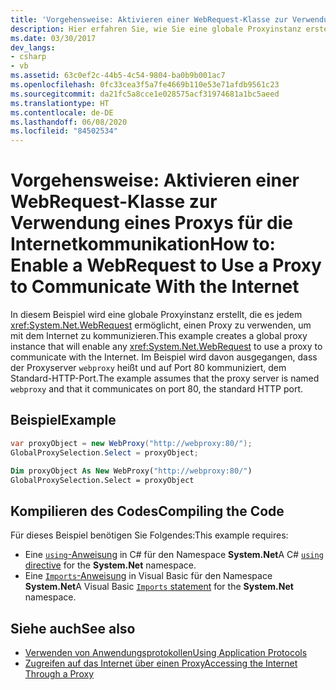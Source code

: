 ```yaml
---
title: 'Vorgehensweise: Aktivieren einer WebRequest-Klasse zur Verwendung eines Proxys für die Internetkommunikation'
description: Hier erfahren Sie, wie Sie eine globale Proxyinstanz erstellen, damit WebRequest einen Proxy für die Kommunikation mit dem Internet im .NET Framework verwenden kann.
ms.date: 03/30/2017
dev_langs:
- csharp
- vb
ms.assetid: 63c0ef2c-44b5-4c54-9804-ba0b9b001ac7
ms.openlocfilehash: 0fc33cea3f5a7fe4669b110e53e71afdb9561c23
ms.sourcegitcommit: da21fc5a8cce1e028575acf31974681a1bc5aeed
ms.translationtype: HT
ms.contentlocale: de-DE
ms.lasthandoff: 06/08/2020
ms.locfileid: "84502534"
---
```

# <a name="how-to-enable-a-webrequest-to-use-a-proxy-to-communicate-with-the-internet"></a><span data-ttu-id="b67d7-103">Vorgehensweise: Aktivieren einer WebRequest-Klasse zur Verwendung eines Proxys für die Internetkommunikation</span><span class="sxs-lookup"><span data-stu-id="b67d7-103">How to: Enable a WebRequest to Use a Proxy to Communicate With the Internet</span></span>

<span data-ttu-id="b67d7-104">In diesem Beispiel wird eine globale Proxyinstanz erstellt, die es jedem <xref:System.Net.WebRequest> ermöglicht, einen Proxy zu verwenden, um mit dem Internet zu kommunizieren.</span><span class="sxs-lookup"><span data-stu-id="b67d7-104">This example creates a global proxy instance that will enable any <xref:System.Net.WebRequest> to use a proxy to communicate with the Internet.</span></span> <span data-ttu-id="b67d7-105">Im Beispiel wird davon ausgegangen, dass der Proxyserver `webproxy` heißt und auf Port 80 kommuniziert, dem Standard-HTTP-Port.</span><span class="sxs-lookup"><span data-stu-id="b67d7-105">The example assumes that the proxy server is named `webproxy` and that it communicates on port 80, the standard HTTP port.</span></span>

## <a name="example"></a><span data-ttu-id="b67d7-106">Beispiel</span><span class="sxs-lookup"><span data-stu-id="b67d7-106">Example</span></span>

```csharp
var proxyObject = new WebProxy("http://webproxy:80/");
GlobalProxySelection.Select = proxyObject;
```

```vb
Dim proxyObject As New WebProxy("http://webproxy:80/")
GlobalProxySelection.Select = proxyObject
```

## <a name="compiling-the-code"></a><span data-ttu-id="b67d7-107">Kompilieren des Codes</span><span class="sxs-lookup"><span data-stu-id="b67d7-107">Compiling the Code</span></span>

<span data-ttu-id="b67d7-108">Für dieses Beispiel benötigen Sie Folgendes:</span><span class="sxs-lookup"><span data-stu-id="b67d7-108">This example requires:</span></span>

- <span data-ttu-id="b67d7-109">Eine [`using`-Anweisung](../../csharp/language-reference/keywords/using-directive.md) in C# für den Namespace **System.Net**</span><span class="sxs-lookup"><span data-stu-id="b67d7-109">A C# [`using` directive](../../csharp/language-reference/keywords/using-directive.md) for the **System.Net** namespace.</span></span>
- <span data-ttu-id="b67d7-110">Eine [`Imports`-Anweisung](../../visual-basic/language-reference/statements/imports-statement-net-namespace-and-type.md) in Visual Basic für den Namespace **System.Net**</span><span class="sxs-lookup"><span data-stu-id="b67d7-110">A Visual Basic [`Imports` statement](../../visual-basic/language-reference/statements/imports-statement-net-namespace-and-type.md) for the **System.Net** namespace.</span></span>

## <a name="see-also"></a><span data-ttu-id="b67d7-111">Siehe auch</span><span class="sxs-lookup"><span data-stu-id="b67d7-111">See also</span></span>

- [<span data-ttu-id="b67d7-112">Verwenden von Anwendungsprotokollen</span><span class="sxs-lookup"><span data-stu-id="b67d7-112">Using Application Protocols</span></span>](using-application-protocols.md)
- [<span data-ttu-id="b67d7-113">Zugreifen auf das Internet über einen Proxy</span><span class="sxs-lookup"><span data-stu-id="b67d7-113">Accessing the Internet Through a Proxy</span></span>](accessing-the-internet-through-a-proxy.md)
